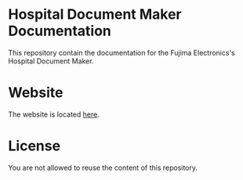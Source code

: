 # Hospital Document Maker Documentation
This repository contain the documentation for the Fujima Electronics's
Hospital Document Maker.

# Website
The website is located [here](https://fujimaelectronics.github.io/Hospital-Document-Maker-Documentation/).

# License
You are not allowed to reuse the content of this repository.
